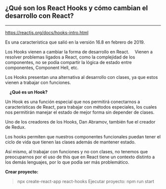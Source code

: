 ## ¿Qué son los React Hooks y cómo cambian el desarrollo con React?
---
https://reactjs.org/docs/hooks-intro.html

Es una característica que salió en la versión 16.8 en febrero de 2019.

Los Hooks vienen a cambiar la forma de desarrollo en React.
⠀
Vienen a resolver problemas ligados a React, como la complejidad de los componentes, no se podía compartir la lógica de estado entre componentes, Component Hell, etc.

Los Hooks presentan una alternativa al desarrollo con clases, ya que estos vienen a trabajar con funciones.

⠀
**¿Qué es un Hook?**

Un Hook es una función especial que nos permitirá conectarnos a características de React, para trabajar con métodos especiales, los cuales nos permitirán manejar el estado de mejor forma sin depender de clases.

Uno de los creadores de los Hooks, Dan Abramov, también fue el creador de Redux.

Los hooks permiten que nuestros componentes funcionales puedan tener el ciclo de vida que tienen las clases además de mantener estado.

Así mismo, al trabajar con funciones y no con clases, no tenemos que preocuparnos por el uso de this que en React tiene un contexto distinto a los demás lenguajes, por lo que podía ser más problemático.

**Crear proyecto:**

> npx create-react-app react-hooks
Ejecutar proyecto:
> npm run start

